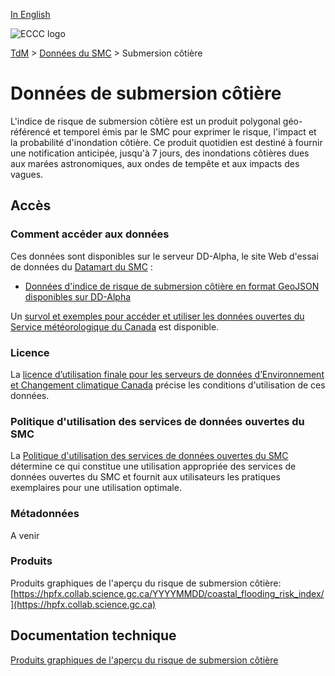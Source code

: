 [In English](readme_coastal-flooding_en.md)

![ECCC logo](../../img_eccc-logo.png)

[TdM](../../readme_fr.md) > [Données du SMC](../readme_fr.md) > Submersion côtière 

# Données de submersion côtière

L'indice de risque de submersion côtière est un produit polygonal géo-référencé et temporel émis par le SMC pour exprimer le risque, l'impact et la probabilité d'inondation côtière. Ce produit quotidien est destiné à fournir une notification anticipée, jusqu'à 7 jours, des inondations côtières dues aux marées astronomiques, aux ondes de tempête et aux impacts des vagues.

## Accès

### Comment accéder aux données

Ces données sont disponibles sur le serveur DD-Alpha, le site Web d'essai de données du [Datamart du SMC](../../msc-datamart/readme_fr.md) :

* [Données d'indice de risque de submersion côtière en format GeoJSON disponibles sur DD-Alpha](readme_coastal-flooding-risk-index-datamart_fr.md) 

Un [survol et exemples pour accéder et utiliser les données ouvertes du Service météorologique du Canada](../../usage/readme_fr.md) est disponible. 

### Licence

La [licence d’utilisation finale pour les serveurs de données d’Environnement et Changement climatique Canada](../../licence/readme_fr.md) précise les conditions d'utilisation de ces données.

### Politique d'utilisation des services de données ouvertes du SMC

La [Politique d'utilisation des services de données ouvertes du SMC](../../usage-policy/readme_fr.md) détermine ce qui constitue une utilisation appropriée des services de données ouvertes du SMC et fournit aux utilisateurs les pratiques exemplaires pour une utilisation optimale.

### Métadonnées

A venir

### Produits

Produits graphiques de l'aperçu du risque de submersion côtière: [https://hpfx.collab.science.gc.ca/YYYYMMDD/coastal_flooding_risk_index/](https://hpfx.collab.science.gc.ca)

## Documentation technique

[Produits graphiques de l'aperçu du risque de submersion côtière](https://hpfx.collab.science.gc.ca/docs/CoastalFloodingRiskOutlook_Specs_Graphical_1A_FR.pdf) 



